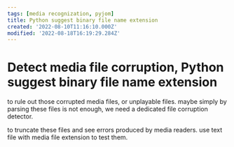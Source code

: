 ```yaml
---
tags: [media recognization, pyjom]
title: Python suggest binary file name extension
created: '2022-08-10T11:16:10.000Z'
modified: '2022-08-18T16:19:29.284Z'
---
```


# Detect media file corruption, Python suggest binary file name extension

to rule out those corrupted media files, or unplayable files. maybe simply by parsing these files is not enough, we need a dedicated file corruption detector.

to truncate these files and see errors produced by media readers. use text file with media file extension to test them.
